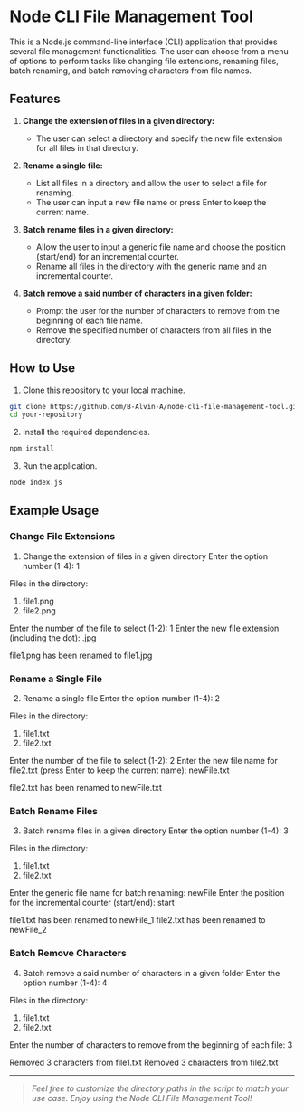 # Node CLI File Management Tool

This is a Node.js command-line interface (CLI) application that provides several file management functionalities. The user can choose from a menu of options to perform tasks like changing file extensions, renaming files, batch renaming, and batch removing characters from file names.

## Features

1. **Change the extension of files in a given directory:**
   - The user can select a directory and specify the new file extension for all files in that directory.

2. **Rename a single file:**
   - List all files in a directory and allow the user to select a file for renaming.
   - The user can input a new file name or press Enter to keep the current name.

3. **Batch rename files in a given directory:**
   - Allow the user to input a generic file name and choose the position (start/end) for an incremental counter.
   - Rename all files in the directory with the generic name and an incremental counter.

4. **Batch remove a said number of characters in a given folder:**
   - Prompt the user for the number of characters to remove from the beginning of each file name.
   - Remove the specified number of characters from all files in the directory.

## How to Use

1. Clone this repository to your local machine.
```bash
git clone https://github.com/B-Alvin-A/node-cli-file-management-tool.git
cd your-repository
```

2. Install the required dependencies.
```bash
npm install
```

3. Run the application.
```bash
node index.js
```


## Example Usage

### Change File Extensions

1. Change the extension of files in a given directory
Enter the option number (1-4): 1

Files in the directory:
1. file1.png
2. file2.png

Enter the number of the file to select (1-2): 1
Enter the new file extension (including the dot): .jpg

file1.png has been renamed to file1.jpg


### Rename a Single File

2. Rename a single file
Enter the option number (1-4): 2

Files in the directory:
1. file1.txt
2. file2.txt

Enter the number of the file to select (1-2): 2
Enter the new file name for file2.txt (press Enter to keep the current name): newFile.txt

file2.txt has been renamed to newFile.txt


### Batch Rename Files

3. Batch rename files in a given directory
Enter the option number (1-4): 3

Files in the directory:
1. file1.txt
2. file2.txt

Enter the generic file name for batch renaming: newFile
Enter the position for the incremental counter (start/end): start

file1.txt has been renamed to newFile_1
file2.txt has been renamed to newFile_2


### Batch Remove Characters

4. Batch remove a said number of characters in a given folder
Enter the option number (1-4): 4

Files in the directory:
1. file1.txt
2. file2.txt

Enter the number of characters to remove from the beginning of each file: 3

Removed 3 characters from file1.txt
Removed 3 characters from file2.txt


*** 
>_Feel free to customize the directory paths in the script to match your use case. Enjoy using the Node CLI File Management Tool!_